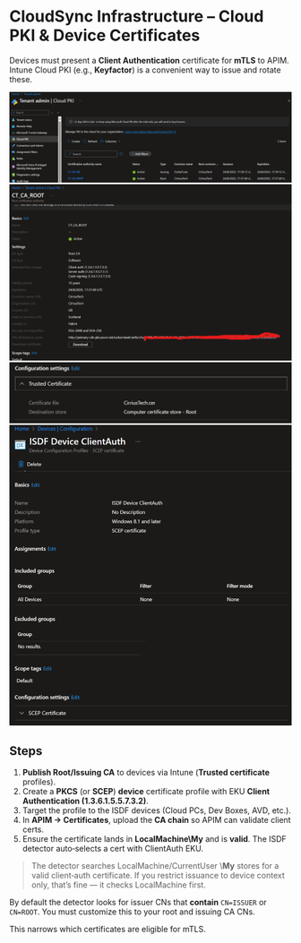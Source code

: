 # CloudSync Infrastructure – Cloud PKI & Device Certificates

Devices must present a **Client Authentication** certificate for **mTLS** to APIM. Intune Cloud PKI (e.g., **Keyfactor**) is a convenient way to issue and rotate these.

![Intune Cloud PKI overview](../../images/ISDF_Intune_CloudPKI_Overview.png)
![Root CA configuration](../../images/ISDF_Intune_CloudPKI_Root_Config.png)
![Deploying the Root cert](../../images/ISDF_Intune_Config_RootCert_Cert.png)
![Device certificate profile (SCEP/PKCS)](../../images/ISDF_Intune_Config_SCEP_Profile.png)

## Steps

1. **Publish Root/Issuing CA** to devices via Intune (**Trusted certificate** profiles).
2. Create a **PKCS** (or **SCEP**) **device** certificate profile with EKU **Client Authentication (1.3.6.1.5.5.7.3.2)**.
3. Target the profile to the ISDF devices (Cloud PCs, Dev Boxes, AVD, etc.).
4. In **APIM → Certificates**, upload the **CA chain** so APIM can validate client certs.
5. Ensure the certificate lands in **LocalMachine\My** and is **valid**. The ISDF detector auto‑selects a cert with ClientAuth EKU.

> The detector searches LocalMachine/CurrentUser \\**My** stores for a valid client‑auth certificate. If you restrict issuance to device context only, that’s fine — it checks LocalMachine first.

By default the detector looks for issuer CNs that **contain** `CN=ISSUER` or `CN=ROOT`. You must customize this to your root and issuing CA CNs.

This narrows which certificates are eligible for mTLS.
